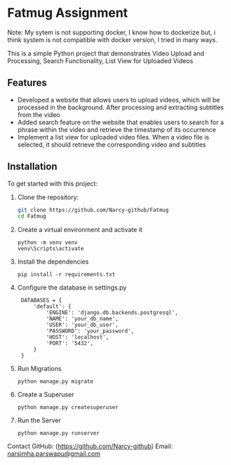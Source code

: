# Fatmug Assignment

Note: My sytem is not supporting docker, I know how to dockerize but, i think system is not compatible with docker version, I tried in many ways.

This is a simple Python project that demonstrates Video Upload and Processing, Search Functionality, List View for Uploaded Videos

## Features
- Developed a website that allows users to upload videos, which will be processed in the background. After processing and extracting subtitles from the video
- Added search feature on the website that enables users to search for a phrase within the video and retrieve the timestamp of its occurrence
- Implement a list view for uploaded video files. When a video file is selected, it should retrieve the corresponding video and subtitles

## Installation

To get started with this project:

1. Clone the repository:
   ```bash
   git clone https://github.com/Narcy-github/Fatmug
   cd Fatmug
2. Create a virtual environment and activate it
    ```
    python -m venv venv
    venv\Scripts\activate
3. Install the dependencies
   ```
   pip install -r requirements.txt
4. Configure the database in settings.py
   ```
    DATABASES = {
        'default': {
            'ENGINE': 'django.db.backends.postgresql',
            'NAME': 'your_db_name',
            'USER': 'your_db_user',
            'PASSWORD': 'your_password',
            'HOST': 'localhost',
            'PORT': '5432',
        }
    }
5. Run Migrations
   ```
   python manage.py migrate

6. Create a Superuser
   ```
   python manage.py createsuperuser

7. Run the Server
   ```
   python manage.py runserver

Contact
GitHub: (https://github.com/Narcy-github) Email: narsimha.parswapu@gmail.com



